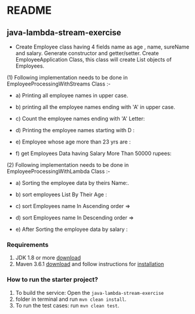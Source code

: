 # README
## java-lambda-stream-exercise

* Create Employee class having 4 fields name as age , name, sureName and salary. Generate constructor and getter/setter. Create EmployeeApplication Class, this class will create List objects of Employees.
   
(1) Following implementation needs to be done in EmployeeProcessingWithStreams Class :-

* a) Printing all employee names in upper case.

* b) printing all the employee names ending with 'A' in upper case.

* c) Count the employee names ending with 'A' Letter:

* d) Printing the employee names starting with D :

* e) Employee whose age more than 23 yrs are :

* f) get Employees Data having Salary More Than 50000 rupees:

(2) Following implementation needs to be done in EmployeeProcessingWithLambda Class :-

* a) Sorting the employee data by theirs Name:.

* b) sort employees List By Their Age :

* c) sort Employees name In Ascending order =>

* d) sort Employees name In Descending order =>

* e) After Sorting the employee data by salary :

### Requirements
1. JDK 1.8 or more [download](https://www.oracle.com/java/technologies/javase-jdk8-downloads.html)
1. Maven 3.6.1 [download](https://maven.apache.org/download.cgi) and follow instructions for [installation](https://maven.apache.org/install.html)

### How to run the starter project?
1. To build the service: Open the `java-lambda-stream-exercise`
2. folder in terminal and run `mvn clean install`.
3. To run the test cases: run `mvn clean test`.

